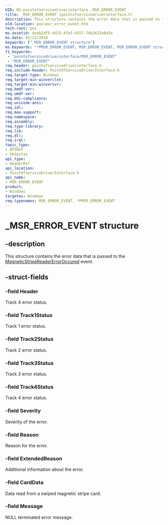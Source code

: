 ```yaml
---
UID: NS:pointofservicedriverinterface._MSR_ERROR_EVENT
title: _MSR_ERROR_EVENT (pointofservicedriverinterface.h)
description: This structure contains the error data that is passed to the MagneticStripeReaderErrorOccured event.
old-location: pos\msr_error_event.htm
tech.root: pos
ms.assetid: daab2df5-4d23-4fe3-b357-74b2615e6d1e
ms.date: 02/23/2018
keywords: ["_MSR_ERROR_EVENT structure"]
ms.keywords: "*PMSR_ERROR_EVENT, MSR_ERROR_EVENT, MSR_ERROR_EVENT structure, PMSR_ERROR_EVENT, PMSR_ERROR_EVENT structure pointer, _MSR_ERROR_EVENT, pointofservicedriverinterface/MSR_ERROR_EVENT, pointofservicedriverinterface/PMSR_ERROR_EVENT, pos.msr_error_event"
f1_keywords:
 - "pointofservicedriverinterface/MSR_ERROR_EVENT"
 - "MSR_ERROR_EVENT"
req.header: pointofservicedriverinterface.h
req.include-header: PointOfServiceDriverInterface.h
req.target-type: Windows
req.target-min-winverclnt: 
req.target-min-winversvr: 
req.kmdf-ver: 
req.umdf-ver: 
req.ddi-compliance: 
req.unicode-ansi: 
req.idl: 
req.max-support: 
req.namespace: 
req.assembly: 
req.type-library: 
req.lib: 
req.dll: 
req.irql: 
topic_type:
- APIRef
- kbSyntax
api_type:
- HeaderDef
api_location:
- PointOfServiceDriverInterface.h
api_name:
- MSR_ERROR_EVENT
product:
- Windows
targetos: Windows
req.typenames: MSR_ERROR_EVENT, *PMSR_ERROR_EVENT
---
```


# _MSR_ERROR_EVENT structure


## -description


This structure contains the error data that is passed to the <a href="https://docs.microsoft.com/previous-versions/windows/hardware/previsioning-framework/dn772151(v=vs.85)">MagneticStripeReaderErrorOccured</a> event.


## -struct-fields




### -field Header

Track 4 error status.


### -field Track1Status

Track 1 error status.


### -field Track2Status

Track 2 error status.


### -field Track3Status

Track 3 error status.


### -field Track4Status

Track 4 error status.


### -field Severity

Severity of the error.


### -field Reason

Reason for the error.


### -field ExtendedReason

Additional information about the error.


### -field CardData

Data read from a swiped magnetic stripe card.


### -field Message

NULL terminated error message.

